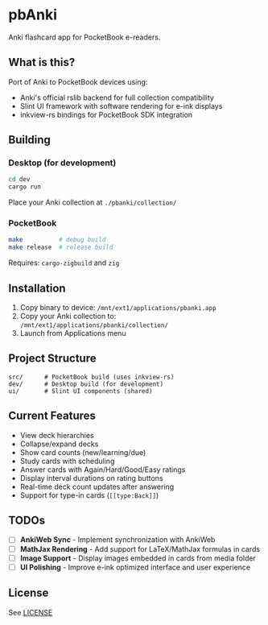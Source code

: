 # pbAnki

Anki flashcard app for PocketBook e-readers.

## What is this?

Port of Anki to PocketBook devices using:
- Anki's official rslib backend for full collection compatibility
- Slint UI framework with software rendering for e-ink displays
- inkview-rs bindings for PocketBook SDK integration

## Building

### Desktop (for development)

```bash
cd dev
cargo run
```

Place your Anki collection at `./pbanki/collection/`

### PocketBook

```bash
make          # debug build
make release  # release build
```

Requires: `cargo-zigbuild` and `zig`

## Installation

1. Copy binary to device: `/mnt/ext1/applications/pbanki.app`
2. Copy your Anki collection to: `/mnt/ext1/applications/pbanki/collection/`
3. Launch from Applications menu

## Project Structure

```
src/      # PocketBook build (uses inkview-rs)
dev/      # Desktop build (for development)
ui/       # Slint UI components (shared)
```

## Current Features

- View deck hierarchies
- Collapse/expand decks
- Show card counts (new/learning/due)
- Study cards with scheduling
- Answer cards with Again/Hard/Good/Easy ratings
- Display interval durations on rating buttons
- Real-time deck count updates after answering
- Support for type-in cards (`[[type:Back]]`)

## TODOs

- [ ] **AnkiWeb Sync** - Implement synchronization with AnkiWeb
- [ ] **MathJax Rendering** - Add support for LaTeX/MathJax formulas in cards
- [ ] **Image Support** - Display images embedded in cards from media folder
- [ ] **UI Polishing** - Improve e-ink optimized interface and user experience

## License

See [LICENSE](LICENSE)
